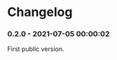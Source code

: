 # Changelog

<!-- %% CHANGELOG_ENTRIES %% -->

### 0.2.0 - 2021-07-05 00:00:02

First public version.


